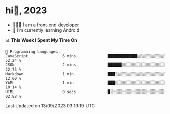 # hi👋, 2023

- 🧑🏻‍💻 I am a front-end developer
- 🌱 I’m currently learning Android

<!--START_SECTION:waka-->
📊 **This Week I Spent My Time On** 

```text
💬 Programming Languages: 
JavaScript               6 mins              █████████████░░░░░░░░░░░░   52.24 % 
JSON                     2 mins              ██████░░░░░░░░░░░░░░░░░░░   22.73 % 
Markdown                 1 min               ███░░░░░░░░░░░░░░░░░░░░░░   12.00 % 
YAML                     1 min               ███░░░░░░░░░░░░░░░░░░░░░░   10.14 % 
HTML                     0 secs              █░░░░░░░░░░░░░░░░░░░░░░░░   02.88 % 
```


 Last Updated on 13/09/2023 03:19:19 UTC
<!--END_SECTION:waka-->
